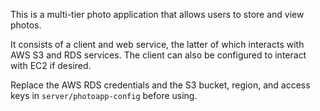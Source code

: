 This is a multi-tier photo application that allows users to store and view photos.

It consists of a client and web service, the latter of which interacts with AWS S3 and RDS services. The client can also be configured to interact with EC2 if desired.

Replace the AWS RDS credentials and the S3 bucket, region, and access keys in `server/photoapp-config` before using.